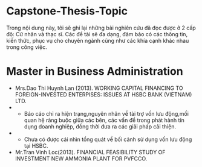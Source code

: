 # Capstone-Thesis-Topic
Trong nội dung này, tôi sẽ ghi lại những bài nghiên cứu đã đọc được ở 2 cấp độ: Cử nhân và thạc sĩ. Các đề tài sẽ đa dạng, đảm bảo có các thông tin, kiến thức, phục vụ cho chuyên ngành cũng như các khía cạnh khác nhau trong công việc. 


# Master in Business Administration
* Mrs.Dao Thi Huynh Lan (2013). WORKING CAPITAL FINANCING TO FOREIGN-INVESTED ENTERPISES: ISSUES AT HSBC BANK (VIETNAM) LTD.
* * Báo cáo chỉ ra hiện trạng,nguyên nhân về tài trợ vốn lưu động,mối quan hệ ràng buộc giữa các bên, các vấn đề trong phát hành tín dụng doanh nghiệp, đồng thời đưa ra các giải pháp cải thiện.
* * Chưa có được cái nhìn tổng quát về bối cảnh sử dụng vốn lưu động tại HSBC.
* Mr.Tran Vinh Loc(2013). FINANCIAL FEASIBILITY STUDY OF INVESTMENT NEW AMMONIA PLANT FOR PVFCCO.
